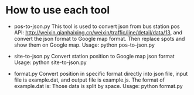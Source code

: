 # How to use each tool

- pos-to-json.py
	This tool is used to convert json from bus station pos API: http://weixin.qianhaixing.cn/weixin/traffic/line/detail/data/13, and convert the json format to Google map format.
	Then replace spots and show them on Google map.
	Usage: python pos-to-json.py <file>

- site-to-json.py
	Convert station position to Google map json format
	Usage: python site-to-json.py <file>

- format.py
	Convert position in specific format directly into json file, input file is example.dat, and output file is example.js.
	The format of example.dat is:
	<lng> <lat>
	Those data is split by space.
	Usage: python format.py